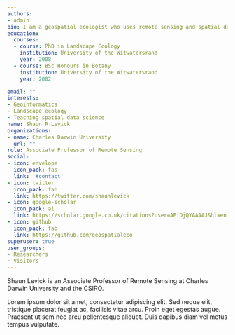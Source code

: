 ```yaml
---
authors:
- admin
bio: I am a geospatial ecologist who uses remote sensing and spatial data analytics to improve land management in tropical landscapes. My research interests include natural capital accounting, functional landscape rehabilitation, and computer vision for science communication.
education:
  courses:
  - course: PhD in Landscape Ecology
    institution: University of the Witwatersrand
    year: 2008
  - course: BSc Honours in Botany
    institution: University of the Witwatersrand
    year: 2002

email: ""
interests:
- Geoinformatics
- Landscape ecology
- Teaching spatial data science
name: Shaun R Levick
organizations:
- name: Charles Darwin University
  url: ""
role: Associate Professor of Remote Sensing
social:
- icon: envelope
  icon_pack: fas
  link: '#contact'
- icon: twitter
  icon_pack: fab
  link: https://twitter.com/shaunlevick
- icon: google-scholar
  icon_pack: ai
  link: https://scholar.google.co.uk/citations?user=AEiDjQYAAAAJ&hl=en
- icon: github
  icon_pack: fab
  link: https://github.com/geospatialeco
superuser: true
user_groups:
- Researchers
- Visitors
---
```


Shaun Levick is an Associate Professor of Remote Sensing at Charles Darwin University and the CSIRO.

Lorem ipsum dolor sit amet, consectetur adipiscing elit. Sed neque elit, tristique placerat feugiat ac, facilisis vitae arcu. Proin eget egestas augue. Praesent ut sem nec arcu pellentesque aliquet. Duis dapibus diam vel metus tempus vulputate.
